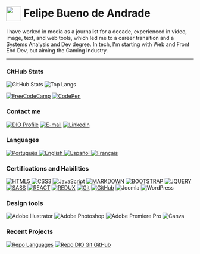 <h1>
    <a href="https://www.linkedin.com/in/felipebuenodeandrade/">
     <img align="center" width="40px" src="https://media.licdn.com/dms/image/D4D03AQFDqn479h82kQ/profile-displayphoto-shrink_200_200/0/1670038267645?e=1707350400&v=beta&t=fNY869mrp5VvErTk6aHkCI8Gm6hqLdOC7U2qSLow04s"></a>
    <span> Felipe Bueno de Andrade</span>
</h1>

I have worked in media as a journalist for a decade, experienced in video, image, text, and web tools, which led me to a career transition and a Systems Analysis and Dev degree. In tech, I'm starting with Web and Front End Dev, but aiming the Gaming Industry.

---

### GitHub Stats

![GitHub Stats](https://github-readme-stats.vercel.app/api?username=buenodeandrade&theme=blue-green)
![Top Langs](https://github-readme-stats.vercel.app/api/top-langs/?username=buenodeandrade&theme=blue-green)

[![FreeCodeCamp](https://img.shields.io/badge/Freecodecamp-%23123.svg?&style=for-the-badge&logo=freecodecamp&logoColor=green)](https://www.freecodecamp.org/brau)
[![CodePen](https://img.shields.io/badge/Codepen-000000?style=for-the-badge&logo=codepen&logoColor=white)](https://codepen.io/br4u)

### Contact me

[![DIO Profile](https://img.shields.io/badge/-My%20DIO%20Profile-30A3DC?style=for-the-badge)](https://www.dio.me/users/felipebuenodeandrade)
[![E-mail](https://img.shields.io/badge/Gmail-D14836?style=for-the-badge&logo=gmail&logoColor=white)](mailto:felipebuenodeandrade@gmail.com)
[![LinkedIn](https://img.shields.io/badge/LinkedIn-0077B5?style=for-the-badge&logo=linkedin&logoColor=white)](https://www.linkedin.com/in/felipebuenodeandrade/)

### Languages
<a href="https://github.com/buenodeandrade/lang-badges">
    <img src="https://raw.githubusercontent.com/buenodeandrade/lang-badges/main/badges/BR.svg" alt="Português">
</a>
<a href="https://github.com/buenodeandrade/lang-badges">
    <img src="https://raw.githubusercontent.com/buenodeandrade/lang-badges/main/badges/GB.svg" alt="English">
</a>
<a href="https://github.com/buenodeandrade/lang-badges">
    <img src="https://raw.githubusercontent.com/buenodeandrade/lang-badges/main/badges/ES.svg" alt="Español">
</a>
<a href="https://github.com/buenodeandrade/lang-badges">
    <img src="https://raw.githubusercontent.com/buenodeandrade/lang-badges/main/badges/FR.svg" alt="Français">
</a>

### Certifications and Habilities
[![HTML5](https://img.shields.io/badge/HTML-000?style=for-the-badge&logo=html5&logoColor=30A3DC)](https://www.freecodecamp.org/certification/brau/responsive-web-design)
[![CSS3](https://img.shields.io/badge/CSS3-000?style=for-the-badge&logo=css3&logoColor=E94D5F)](https://www.freecodecamp.org/certification/brau/responsive-web-design)
[![JavaScript](https://img.shields.io/badge/JavaScript-000?style=for-the-badge&logo=javascript&logoColor=30A3DC)](https://www.freecodecamp.org/certification/brau/responsive-web-design)
[![MARKDOWN](https://img.shields.io/badge/Markdown-000000?style=for-the-badge&logo=markdown&logoColor=white)](https://freecodecamp.org/certification/brau/front-end-development-libraries)
[![BOOTSTRAP](https://img.shields.io/badge/Bootstrap-563D7C?style=for-the-badge&logo=bootstrap&logoColor=white)](https://freecodecamp.org/certification/brau/front-end-development-libraries)
[![JQUERY](https://img.shields.io/badge/jQuery-0769AD?style=for-the-badge&logo=jquery&logoColor=white)](https://freecodecamp.org/certification/brau/front-end-development-libraries)
[![SASS](https://img.shields.io/badge/SASS-hotpink.svg?style=for-the-badge&logo=SASS&logoColor=white)](https://freecodecamp.org/certification/brau/front-end-development-libraries)
[![REACT](https://img.shields.io/badge/React-20232A?style=for-the-badge&logo=react&logoColor=61DAFB)](https://freecodecamp.org/certification/brau/front-end-development-libraries)
[![REDUX](https://img.shields.io/badge/Redux-593D88?style=for-the-badge&logo=redux&logoColor=white)](https://freecodecamp.org/certification/brau/front-end-development-libraries)
[![Git](https://img.shields.io/badge/Git-000?style=for-the-badge&logo=git&logoColor=E94D5F)](https://www.dio.me/certificate/5D115066)
[![GitHub](https://img.shields.io/badge/GitHub-000?style=for-the-badge&logo=github&logoColor=30A3DC)](https://www.dio.me/certificate/5D115066)
![Joomla](https://img.shields.io/badge/joomla-%235091CD.svg?style=for-the-badge&logo=joomla&logoColor=white)
![WordPress](https://img.shields.io/badge/WordPress-%23117AC9.svg?style=for-the-badge&logo=WordPress&logoColor=white)

### Design tools

![Adobe Illustrator](https://img.shields.io/badge/adobe%20illustrator-%23FF9A00.svg?style=for-the-badge&logo=adobe%20illustrator&logoColor=white)
![Adobe Photoshop](https://img.shields.io/badge/adobe%20photoshop-%2331A8FF.svg?style=for-the-badge&logo=adobe%20photoshop&logoColor=white)
![Adobe Premiere Pro](https://img.shields.io/badge/Adobe%20Premiere%20Pro-9999FF.svg?style=for-the-badge&logo=Adobe%20Premiere%20Pro&logoColor=white)
![Canva](https://img.shields.io/badge/Canva-%2300C4CC.svg?style=for-the-badge&logo=Canva&logoColor=white)

### Recent Projects

[![Repo Languages](https://github-readme-stats.vercel.app/api/pin/?username=buenodeandrade&repo=lang-badges&bg_color=000&border_color=30A3DC&show_icons=true&icon_color=30A3DC&title_color=E94D5F&text_color=FFF)](https://github.com/buenodeandrade/lang-badges/blob/main/README.md)
[![Repo DIO Git GitHub](https://github-readme-stats.vercel.app/api/pin/?username=elidianaandrade&repo=dio-lab-open-source&bg_color=000&border_color=30A3DC&show_icons=true&icon_color=30A3DC&title_color=E94D5F&text_color=FFF)](https://github.com/elidianaandrade/dio-lab-open-source)

<!--
**buenodeandrade/buenodeandrade** is a ✨ _special_ ✨ repository because its `README.md` (this file) appears on your GitHub profile.

Here are some ideas to get you started:

- 🔭 I’m currently working on ...
- 🌱 I’m currently learning ...
- 👯 I’m looking to collaborate on ...
- 🤔 I’m looking for help with ...
- 💬 Ask me about ...
- 📫 How to reach me: ...
- 😄 Pronouns: ...
- ⚡ Fun fact: ...
-->
